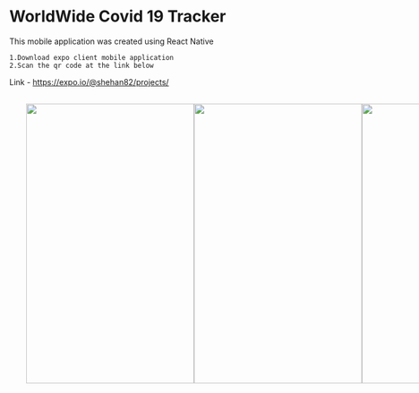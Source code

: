 # WorldWide Covid 19 Tracker


This mobile application was created using React Native

	1.Download expo client mobile application
	2.Scan the qr code at the link below

Link  -  https://expo.io/@shehan82/projects/



<div style="display:flex;  margin:30px; flex-direction:raw;  justify-content: space-around;  width:100%;">
<img src="https://user-images.githubusercontent.com/55059232/103486549-9a554200-4e24-11eb-934a-416cd0fa333b.jpeg" width="300" height="500">

<img src="https://user-images.githubusercontent.com/55059232/103486558-a7723100-4e24-11eb-9d54-d5dc15de60be.jpeg"  width="300" height="500">

<img src="https://user-images.githubusercontent.com/55059232/103486560-b1942f80-4e24-11eb-9f16-d88f53992e94.jpeg"  width="300" height="500">

</div>




